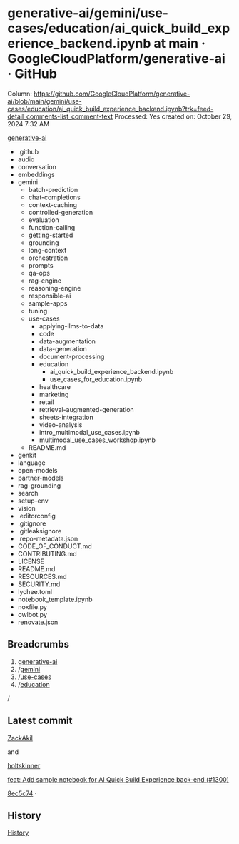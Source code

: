 # generative-ai/gemini/use-cases/education/ai_quick_build_experience_backend.ipynb at main · GoogleCloudPlatform/generative-ai · GitHub

Column: https://github.com/GoogleCloudPlatform/generative-ai/blob/main/gemini/use-cases/education/ai_quick_build_experience_backend.ipynb?trk=feed-detail_comments-list_comment-text
Processed: Yes
created on: October 29, 2024 7:32 AM

[generative-ai](generative-ai%20gemini%20use-cases%20education%20ai_quick_%2012e45e69b16a81d89c6ec7aa0d5444df/generative-ai)

- .github
- audio
- conversation
- embeddings
- gemini
    - batch-prediction
    - chat-completions
    - context-caching
    - controlled-generation
    - evaluation
    - function-calling
    - getting-started
    - grounding
    - long-context
    - orchestration
    - prompts
    - qa-ops
    - rag-engine
    - reasoning-engine
    - responsible-ai
    - sample-apps
    - tuning
    - use-cases
        - applying-llms-to-data
        - code
        - data-augmentation
        - data-generation
        - document-processing
        - education
            - ai_quick_build_experience_backend.ipynb
            - use_cases_for_education.ipynb
        - healthcare
        - marketing
        - retail
        - retrieval-augmented-generation
        - sheets-integration
        - video-analysis
        - intro_multimodal_use_cases.ipynb
        - multimodal_use_cases_workshop.ipynb
    - README.md
- genkit
- language
- open-models
- partner-models
- rag-grounding
- search
- setup-env
- vision
- .editorconfig
- .gitignore
- .gitleaksignore
- .repo-metadata.json
- CODE_OF_CONDUCT.md
- CONTRIBUTING.md
- LICENSE
- README.md
- RESOURCES.md
- SECURITY.md
- lychee.toml
- notebook_template.ipynb
- noxfile.py
- owlbot.py
- renovate.json

## Breadcrumbs

1. [generative-ai](https://github.com/GoogleCloudPlatform/generative-ai/tree/main)
2. /[gemini](https://github.com/GoogleCloudPlatform/generative-ai/tree/main/gemini)
3. /[use-cases](https://github.com/GoogleCloudPlatform/generative-ai/tree/main/gemini/use-cases)
4. /[education](https://github.com/GoogleCloudPlatform/generative-ai/tree/main/gemini/use-cases/education)

/

## Latest commit

[ZackAkil](https://github.com/GoogleCloudPlatform/generative-ai/commits?author=ZackAkil)

and

[holtskinner](https://github.com/GoogleCloudPlatform/generative-ai/commits?author=holtskinner)

[feat: Add sample notebook for AI Quick Build Experience back-end (](https://github.com/GoogleCloudPlatform/generative-ai/commit/8ec5c74de27b5d7e0b7fea0d6a7d0e79815313de)[#1300](https://github.com/GoogleCloudPlatform/generative-ai/pull/1300)[)](https://github.com/GoogleCloudPlatform/generative-ai/commit/8ec5c74de27b5d7e0b7fea0d6a7d0e79815313de)

[8ec5c74](https://github.com/GoogleCloudPlatform/generative-ai/commit/8ec5c74de27b5d7e0b7fea0d6a7d0e79815313de) ·

## History

[History](https://github.com/GoogleCloudPlatform/generative-ai/commits/main/gemini/use-cases/education/ai_quick_build_experience_backend.ipynb)